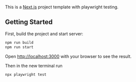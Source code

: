 This is a [Next.js](https://nextjs.org/) project template with playwright testing.

## Getting Started

First, build the project and start server:

```bash
npm run build
npm run start
```

Open [http://localhost:3000](http://localhost:3000) with your browser to see the result.

Then in the new terminal run

`npx playwright test`
